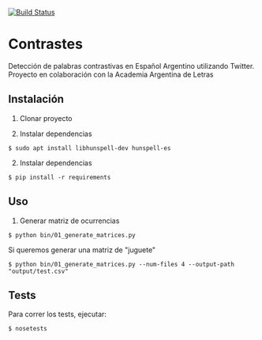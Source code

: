 
[![Build Status](https://travis-ci.org/finiteautomata/contrastes.svg?branch=master)](https://travis-ci.org/finiteautomata/contrastes)

# Contrastes

Detección de palabras contrastivas en Español Argentino utilizando Twitter. Proyecto en colaboración con la Academia Argentina de Letras


## Instalación

1. Clonar proyecto

2. Instalar dependencias

```
$ sudo apt install libhunspell-dev hunspell-es
```

2. Instalar dependencias

```
$ pip install -r requirements
```


## Uso

1. Generar matriz de ocurrencias

```
$ python bin/01_generate_matrices.py
```

Si queremos generar una matriz de "juguete"


```
$ python bin/01_generate_matrices.py --num-files 4 --output-path "output/test.csv"
```


## Tests

Para correr los tests, ejecutar:

```
$ nosetests
```

